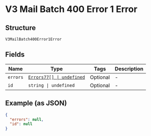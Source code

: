 
# V3 Mail Batch 400 Error 1 Error

## Structure

`V3MailBatch400Error1Error`

## Fields

| Name | Type | Tags | Description |
|  --- | --- | --- | --- |
| `errors` | [`Errors77[] \| undefined`](../../doc/models/errors-77.md) | Optional | - |
| `id` | `string \| undefined` | Optional | - |

## Example (as JSON)

```json
{
  "errors": null,
  "id": null
}
```

